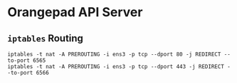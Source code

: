 # Orangepad API Server

## `iptables` Routing
```
iptables -t nat -A PREROUTING -i ens3 -p tcp --dport 80 -j REDIRECT --to-port 6565
iptables -t nat -A PREROUTING -i ens3 -p tcp --dport 443 -j REDIRECT --to-port 6566
```

